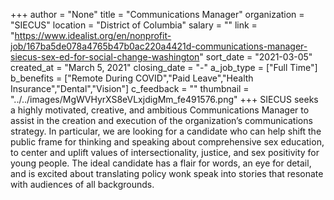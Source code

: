 +++
author = "None"
title = "Communications Manager"
organization = "SIECUS"
location = "District of Columbia"
salary = ""
link = "https://www.idealist.org/en/nonprofit-job/167ba5de078a4765b47b0ac220a4421d-communications-manager-siecus-sex-ed-for-social-change-washington"
sort_date = "2021-03-05"
created_at = "March 5, 2021"
closing_date = "-"
a_job_type = ["Full Time"]
b_benefits = ["Remote During COVID","Paid Leave","Health Insurance","Dental","Vision"]
c_feedback = ""
thumbnail = "../../images/MgWVHyrXS8eVLxjdigMm_fe491576.png"
+++
SIECUS seeks a highly motivated, creative, and ambitious Communications Manager to assist in the creation and execution of the organization’s communications strategy. In particular, we are looking for a candidate who can help shift the public frame for thinking and speaking about comprehensive sex education, to center and uplift values of intersectionality, justice, and sex positivity for young people. The ideal candidate has a flair for words, an eye for detail, and is excited about translating policy wonk speak into stories that resonate with audiences of all backgrounds. 